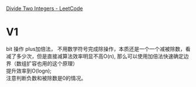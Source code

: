 [Divide Two Integers - LeetCode](https://leetcode.com/problems/divide-two-integers/)

# V1
bit 操作 plus加倍法，
不用数学符号完成除操作，本质还是一个一个减被除数，看减了多少次，但是直接减算法效率明显不高O(n),
那么可以使用加倍法快速确定边界（数组扩容也用的这个原理）  
提升效率到O(logn);  
注意判断负数和被除数是0的情况。

